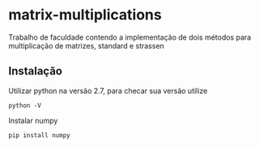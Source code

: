 # matrix-multiplications
Trabalho de faculdade contendo a implementação de dois métodos para multiplicação de matrizes, standard e strassen

## Instalação

Utilizar python na versão 2.7, para checar sua versão utilize

    python -V

Instalar numpy

    pip install numpy